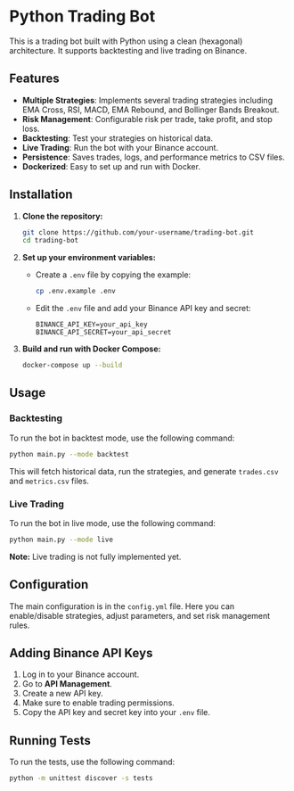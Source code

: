 # Python Trading Bot

This is a trading bot built with Python using a clean (hexagonal) architecture. It supports backtesting and live trading on Binance.

## Features

- **Multiple Strategies**: Implements several trading strategies including EMA Cross, RSI, MACD, EMA Rebound, and Bollinger Bands Breakout.
- **Risk Management**: Configurable risk per trade, take profit, and stop loss.
- **Backtesting**: Test your strategies on historical data.
- **Live Trading**: Run the bot with your Binance account.
- **Persistence**: Saves trades, logs, and performance metrics to CSV files.
- **Dockerized**: Easy to set up and run with Docker.

## Installation

1. **Clone the repository:**
   ```bash
   git clone https://github.com/your-username/trading-bot.git
   cd trading-bot
   ```

2. **Set up your environment variables:**
   - Create a `.env` file by copying the example:
     ```bash
     cp .env.example .env
     ```
   - Edit the `.env` file and add your Binance API key and secret:
     ```
     BINANCE_API_KEY=your_api_key
     BINANCE_API_SECRET=your_api_secret
     ```

3. **Build and run with Docker Compose:**
   ```bash
   docker-compose up --build
   ```

## Usage

### Backtesting

To run the bot in backtest mode, use the following command:

```bash
python main.py --mode backtest
```

This will fetch historical data, run the strategies, and generate `trades.csv` and `metrics.csv` files.

### Live Trading

To run the bot in live mode, use the following command:

```bash
python main.py --mode live
```

**Note:** Live trading is not fully implemented yet.

## Configuration

The main configuration is in the `config.yml` file. Here you can enable/disable strategies, adjust parameters, and set risk management rules.

## Adding Binance API Keys

1.  Log in to your Binance account.
2.  Go to **API Management**.
3.  Create a new API key.
4.  Make sure to enable trading permissions.
5.  Copy the API key and secret key into your `.env` file.

## Running Tests

To run the tests, use the following command:

```bash
python -m unittest discover -s tests
```
